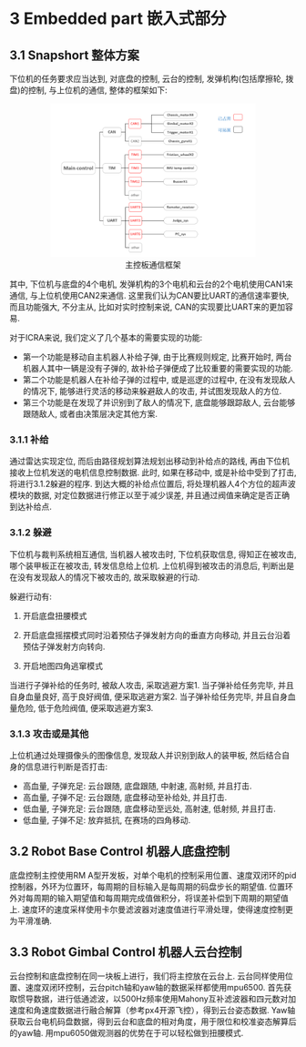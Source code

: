# 3 Embedded part 嵌入式部分

## 3.1 Snapshort 整体方案

下位机的任务要求应当达到, 对底盘的控制, 云台的控制, 发弹机构(包括摩擦轮, 拨盘)的控制, 与上位机的通信, 整体的框架如下:

<div align="center">
    <img src=figures/main_control.png width="360px"/>
</div>
<div align="center">主控板通信框架</div>

其中, 下位机与底盘的4个电机, 发弹机构的3个电机和云台的2个电机使用CAN1来通信, 与上位机使用CAN2来通信.
这里我们认为CAN要比UART的通信速率要快, 而且功能强大, 不分主从, 比如对实时控制来说, CAN的实现要比UART来的更加容易.

对于ICRA来说, 我们定义了几个基本的需要实现的功能:

- 第一个功能是移动自主机器人补给子弹, 由于比赛规则规定, 比赛开始时, 两台机器人其中一辆是没有子弹的, 故补给子弹便成了比较重要的需要实现的功能.
- 第二个功能是机器人在补给子弹的过程中, 或是巡逻的过程中, 在没有发现敌人的情况下, 能够进行灵活的移动来躲避敌人的攻击, 并试图发现敌人的方位.
- 第三个功能是在发现了并识别到了敌人的情况下, 底盘能够跟踪敌人, 云台能够跟随敌人, 或者由决策层决定其他方案.

### 3.1.1 补给

通过雷达实现定位, 而后由路径规划算法规划出移动到补给点的路线, 再由下位机接收上位机发送的电机信息控制数据.
此时, 如果在移动中, 或是补给中受到了打击, 将进行3.1.2躲避的程序.
到达大概的补给点位置后, 将处理机器人4个方位的超声波模块的数据, 对定位数据进行修正以至于减少误差, 并且通过阀值来确定是否正确到达补给点.

### 3.1.2 躲避

下位机与裁判系统相互通信, 当机器人被攻击时, 下位机获取信息, 得知正在被攻击, 哪个装甲板正在被攻击, 转发信息给上位机.
上位机得到被攻击的消息后, 判断出是在没有发现敌人的情况下被攻击的, 故采取躲避的行动.

躲避行动有:

1. 开启底盘扭腰模式

2. 开启底盘摇摆模式同时沿着预估子弹发射方向的垂直方向移动, 并且云台沿着预估子弹发射方向转向.

3. 开启地图四角逃窜模式

当进行子弹补给的任务时, 被敌人攻击, 采取逃避方案1.
当子弹补给任务完毕, 并且自身血量良好, 高于良好阀值, 便采取逃避方案2.
当子弹补给任务完毕, 并且自身血量危险, 低于危险阀值, 便采取逃避方案3.

### 3.1.3 攻击或是其他

上位机通过处理摄像头的图像信息, 发现敌人并识别到敌人的装甲板, 然后结合自身的信息进行判断是否打击:

- 高血量, 子弹充足: 云台跟随, 底盘跟随, 中射速, 高射频, 并且打击.
- 高血量, 子弹不足: 云台跟随, 底盘移动至补给处, 并且打击.
- 低血量, 子弹充足: 云台跟随, 底盘移动至远处, 高射速, 低射频, 并且打击.
- 低血量, 子弹不足: 放弃抵抗, 在赛场的四角移动.

## 3.2 Robot Base Control 机器人底盘控制

底盘控制主控使用RM A型开发板，对单个电机的控制采用位置、速度双闭环的pid控制器，外环为位置环，每周期的目标输入是每周期的码盘步长的期望值.
位置环外对每周期的输入期望值和每周期完成值做积分，将误差补偿到下周期的期望值上.
速度环的速度采样使用卡尔曼滤波器对速度值进行平滑处理，使得速度控制更为平滑准确.

## 3.3 Robot Gimbal Control 机器人云台控制

云台控制和底盘控制在同一块板上进行，我们将主控放在云台上.
云台同样使用位置、速度双闭环控制，云台pitch轴和yaw轴的数据采样都使用mpu6500.
首先获取惯导数据，进行低通滤波，以500Hz频率使用Mahony互补滤波器和四元数对加速度和角速度数据进行融合解算（参考px4开源飞控），得到云台姿态数据.
Yaw轴获取云台电机码盘数据，得到云台和底盘的相对角度，用于限位和校准姿态解算后的yaw轴.
用mpu6050做观测器的优势在于可以轻松做到扭腰模式.

